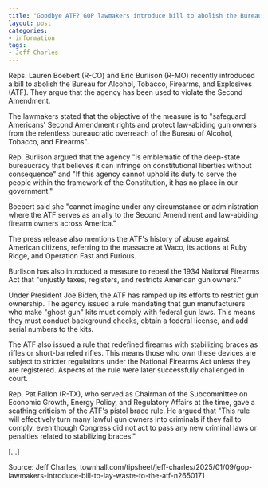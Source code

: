 ```yaml
---
title: "Goodbye ATF? GOP lawmakers introduce bill to abolish the Bureau"
layout: post
categories:
- information
tags:
- Jeff Charles
---
```


Reps. Lauren Boebert (R-CO) and Eric Burlison (R-MO) recently introduced a bill to abolish the Bureau for Alcohol, Tobacco, Firearms, and Explosives (ATF). They argue that the agency has been used to violate the Second Amendment.

The lawmakers stated that the objective of the measure is to "safeguard Americans' Second Amendment rights and protect law-abiding gun owners from the relentless bureaucratic overreach of the Bureau of Alcohol, Tobacco, and Firearms".

Rep. Burlison argued that the agency "is emblematic of the deep-state bureaucracy that believes it can infringe on constitutional liberties without consequence" and "If this agency cannot uphold its duty to serve the people within the framework of the Constitution, it has no place in our government."

Boebert said she "cannot imagine under any circumstance or administration where the ATF serves as an ally to the Second Amendment and law-abiding firearm owners across America."

The press release also mentions the ATF's history of abuse against American citizens, referring to the massacre at Waco, its actions at Ruby Ridge, and Operation Fast and Furious.

Burlison has also introduced a measure to repeal the 1934 National Firearms Act that "unjustly taxes, registers, and restricts American gun owners."

Under President Joe Biden, the ATF has ramped up its efforts to restrict gun ownership. The agency issued a rule mandating that gun manufacturers who make "ghost gun" kits must comply with federal gun laws. This means they must conduct background checks, obtain a federal license, and add serial numbers to the kits.

The ATF also issued a rule that redefined firearms with stabilizing braces as rifles or short-barreled rifles. This means those who own these devices are subject to stricter regulations under the National Firearms Act unless they are registered. Aspects of the rule were later successfully challenged in court.

Rep. Pat Fallon (R-TX), who served as Chairman of the Subcommittee on Economic Growth, Energy Policy, and Regulatory Affairs at the time, gave a scathing criticism of the ATF's pistol brace rule. He argued that "This rule will effectively turn many lawful gun owners into criminals if they fail to comply, even though Congress did not act to pass any new criminal laws or penalties related to stabilizing braces."

[...]

Source: Jeff Charles, townhall.com/tipsheet/jeff-charles/2025/01/09/gop-lawmakers-introduce-bill-to-lay-waste-to-the-atf-n2650171
